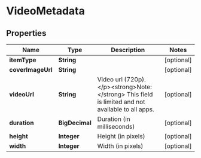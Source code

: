 

# VideoMetadata


## Properties

| Name | Type | Description | Notes |
|------------ | ------------- | ------------- | -------------|
|**itemType** | **String** |  |  [optional] |
|**coverImageUrl** | **String** |  |  [optional] |
|**videoUrl** | **String** | Video url (720p). &lt;/p&gt;&lt;strong&gt;Note:&lt;/strong&gt; This field is limited and not available to all apps. |  [optional] |
|**duration** | **BigDecimal** | Duration (in milliseconds) |  [optional] |
|**height** | **Integer** | Height (in pixels) |  [optional] |
|**width** | **Integer** | Width (in pixels) |  [optional] |



